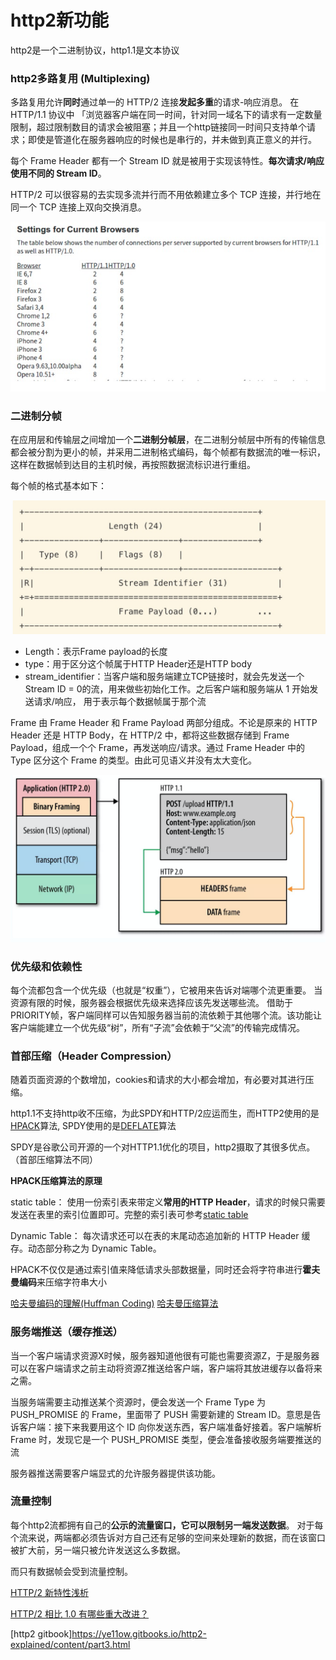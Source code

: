 # http2新功能

http2是一个二进制协议，http1.1是文本协议

### http2多路复用 (Multiplexing)

多路复用允许**同时**通过单一的 HTTP/2 连接**发起多重**的请求-响应消息。
在 HTTP/1.1 协议中 「浏览器客户端在同一时间，针对同一域名下的请求有一定数量限制，超过限制数目的请求会被阻塞；并且一个http链接同一时间只支持单个请求；即使是管道化在服务器响应的时候也是串行的，并未做到真正意义的并行。

每个 Frame Header 都有一个 Stream ID 就是被用于实现该特性。**每次请求/响应使用不同的 Stream ID**。

HTTP/2 可以很容易的去实现多流并行而不用依赖建立多个 TCP 连接，并行地在同一个 TCP 连接上双向交换消息。

![avatar](../assets/http_link_count.png)

### 二进制分帧

在应用层和传输层之间增加一个**二进制分帧层**，在二进制分帧层中所有的传输信息都会被分割为更小的帧，并采用二进制格式编码，每个帧都有数据流的唯一标识，这样在数据帧到达目的主机时候，再按照数据流标识进行重组。

每个帧的格式基本如下：

![avatar](../assets/stream_data.png)

- Length：表示Frame payload的长度
- type：用于区分这个帧属于HTTP Header还是HTTP body
- stream_identifier：当客户端和服务端建立TCP链接时，就会先发送一个 Stream ID = 0的流，用来做些初始化工作。之后客户端和服务端从 1 开始发送请求/响应，
  用于表示每个数据帧属于那个流

Frame 由 Frame Header 和 Frame Payload 两部分组成。不论是原来的 HTTP Header 还是 HTTP Body，在 HTTP/2 中，都将这些数据存储到 Frame Payload，组成一个个 Frame，再发送响应/请求。通过 Frame Header 中的 Type 区分这个 Frame 的类型。由此可见语义并没有太大变化。

![avatar](../assets/http2_frame_constructor.png)

### 优先级和依赖性

每个流都包含一个优先级（也就是“权重”），它被用来告诉对端哪个流更重要。
当资源有限的时候，服务器会根据优先级来选择应该先发送哪些流。
借助于PRIORITY帧，客户端同样可以告知服务器当前的流依赖于其他哪个流。该功能让客户端能建立一个优先级“树”，所有“子流”会依赖于“父流”的传输完成情况。

### 首部压缩（Header Compression）

随着页面资源的个数增加，cookies和请求的大小都会增加，有必要对其进行压缩。

http1.1不支持http收不压缩，为此SPDY和HTTP/2应运而生，而HTTP2使用的是[HPACK](http://http2.github.io/http2-spec/compression.html)算法, SPDY使用的是[DEFLATE](https://link.zhihu.com/?target=https%3A//en.wikipedia.org/wiki/DEFLATE)算法

SPDY是谷歌公司开源的一个对HTTP1.1优化的项目，http2摄取了其很多优点。（首部压缩算法不同）

**HPACK压缩算法的原理**

static table：
使用一份索引表来带定义**常用的HTTP Header**，请求的时候只需要发送在表里的索引位置即可。完整的索引表可参考[static table](http://http2.github.io/http2-spec/compression.html#rfc.section.A)

Dynamic Table：
每次请求还可以在表的末尾动态追加新的 HTTP Header 缓存。动态部分称之为 Dynamic Table。

HPACK不仅仅是通过索引值来降低请求头部数据量，同时还会将字符串进行**霍夫曼编码**来压缩字符串大小

[哈夫曼编码的理解(Huffman Coding)](https://zhuanlan.zhihu.com/p/75048255)
[哈夫曼压缩算法](https://www.cnblogs.com/daoluanxiaozi/archive/2011/12/26/2302464.html)

### 服务端推送（缓存推送）

当一个客户端请求资源X时候，服务器知道他很有可能也需要资源Z，于是服务器可以在客户端请求之前主动将资源Z推送给客户端，客户端将其放进缓存以备将来之需。

当服务端需要主动推送某个资源时，便会发送一个 Frame Type 为 PUSH_PROMISE 的 Frame，里面带了 PUSH 需要新建的 Stream ID。意思是告诉客户端：接下来我要用这个 ID 向你发送东西，客户端准备好接着。客户端解析 Frame 时，发现它是一个 PUSH_PROMISE 类型，便会准备接收服务端要推送的流

服务器推送需要客户端显式的允许服务器提供该功能。

### 流量控制

每个http2流都拥有自己的**公示的流量窗口，它可以限制另一端发送数据**。
对于每个流来说，两端都必须告诉对方自己还有足够的空间来处理新的数据，而在该窗口被扩大前，另一端只被允许发送这么多数据。

而只有数据帧会受到流量控制。

[HTTP/2 新特性浅析](http://io.upyun.com/2015/05/13/http2/)

[HTTP/2 相比 1.0 有哪些重大改进？](https://www.zhihu.com/question/34074946)

[http2 gitbook]https://ye11ow.gitbooks.io/http2-explained/content/part3.html
